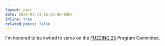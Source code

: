 ```yaml
---
layout: post
date: 2025-03-11 15:59:00-0400
inline: true
related_posts: false
---
```


I'm honored to be invited to serve on the [FUZZING'25](https://fuzzingworkshop.github.io/index.html) Program Committee.
